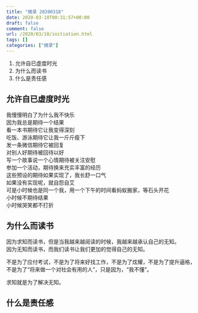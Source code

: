 ```yaml
---
title: "摘录 20200318"
date: 2020-03-18T00:31:57+08:00
draft: false
comment: false
url: /2020/03/18/initiation.html
tags: []
categories: ["摘录"]
---
```

1. 允许自已虚度时光
2. 为什么而读书
3. 什么是责任感
<!--more-->

## 允许自已虚度时光
我慢慢明白了为什么我不快乐   
因为我总是期待一个结果  
看一本书期待它让我变得深刻  
吃饭、游泳期待它让我一斤斤瘦下  
发一条微信期待它被回复  
对别人好期待被回待以好  
写一个故事说一个心情期待被关注安慰  
参加一个活动，期待换来充实丰富的经历  
这些预设的期待如果实现了，我长舒一口气  
如果没有实现呢，就自怨自艾  
可是小时候也是同一个我，用一个下午的时间看蚂蚁搬家，等石头开花  
小时候不期待结果  
小时候哭笑都不打折  

## 为什么而读书
因为求知而读书，但是当我越来越阅读的时候，我越来越承认自己的无知。  
因为无知而读书，而我们读书让我们更加的觉得自己的无知。  

不是为了应付考试，不是为了将来好找工作，不是为了炫耀，不是为了提升逼格，不是为了“将来做一个对社会有用的人”，只是因为，“我不懂”。  

求知就是为了解决无知。

## 什么是责任感

